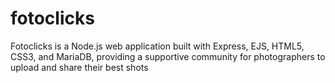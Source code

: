 # fotoclicks
Fotoclicks is a Node.js web application built with Express, EJS, HTML5, CSS3, and MariaDB, providing a supportive community for photographers to upload and share their best shots
